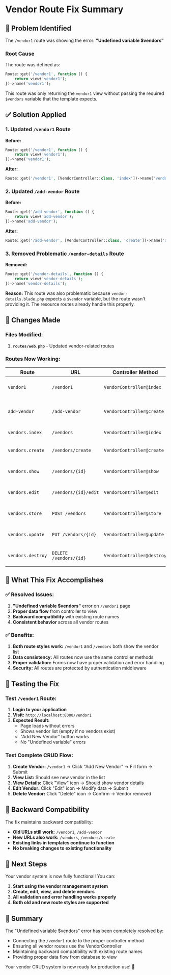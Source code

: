 # Vendor Route Fix Summary

## 🐛 **Problem Identified**

The `/vendor1` route was showing the error: **"Undefined variable $vendors"**

### Root Cause
The route was defined as:
```php
Route::get('/vendor1', function () {
    return view('vendor1');
})->name('vendor1');
```

This route was only returning the `vendor1` view without passing the required `$vendors` variable that the template expects.

## ✅ **Solution Applied**

### 1. Updated `/vendor1` Route
**Before:**
```php
Route::get('/vendor1', function () {
    return view('vendor1');
})->name('vendor1');
```

**After:**
```php
Route::get('/vendor1', [VendorController::class, 'index'])->name('vendor1');
```

### 2. Updated `/add-vendor` Route
**Before:**
```php
Route::get('/add-vendor', function () {
    return view('add-vendor');
})->name('add-vendor');
```

**After:**
```php
Route::get('/add-vendor', [VendorController::class, 'create'])->name('add-vendor');
```

### 3. Removed Problematic `/vendor-details` Route
**Removed:**
```php
Route::get('/vendor-details', function () {
    return view('vendor-details');
})->name('vendor-details');
```

**Reason:** This route was also problematic because `vendor-details.blade.php` expects a `$vendor` variable, but the route wasn't providing it. The resource routes already handle this properly.

## 🔧 **Changes Made**

### Files Modified:
1. **`routes/web.php`** - Updated vendor-related routes

### Routes Now Working:
| Route | URL | Controller Method | Purpose |
|-------|-----|-------------------|---------|
| `vendor1` | `/vendor1` | `VendorController@index` | List vendors (backward compatibility) |
| `add-vendor` | `/add-vendor` | `VendorController@create` | Show create form (backward compatibility) |
| `vendors.index` | `/vendors` | `VendorController@index` | List vendors (RESTful) |
| `vendors.create` | `/vendors/create` | `VendorController@create` | Show create form (RESTful) |
| `vendors.show` | `/vendors/{id}` | `VendorController@show` | Show vendor details (RESTful) |
| `vendors.edit` | `/vendors/{id}/edit` | `VendorController@edit` | Show edit form (RESTful) |
| `vendors.store` | `POST /vendors` | `VendorController@store` | Store new vendor (RESTful) |
| `vendors.update` | `PUT /vendors/{id}` | `VendorController@update` | Update vendor (RESTful) |
| `vendors.destroy` | `DELETE /vendors/{id}` | `VendorController@destroy` | Delete vendor (RESTful) |

## 🎯 **What This Fix Accomplishes**

### ✅ **Resolved Issues:**
1. **"Undefined variable $vendors"** error on `/vendor1` page
2. **Proper data flow** from controller to view
3. **Backward compatibility** with existing route names
4. **Consistent behavior** across all vendor routes

### ✅ **Benefits:**
1. **Both route styles work:** `/vendor1` and `/vendors` both show the vendor list
2. **Data consistency:** All routes now use the same controller methods
3. **Proper validation:** Forms now have proper validation and error handling
4. **Security:** All routes are protected by authentication middleware

## 🧪 **Testing the Fix**

### Test `/vendor1` Route:
1. **Login to your application**
2. **Visit:** `http://localhost:8000/vendor1`
3. **Expected Result:** 
   - Page loads without errors
   - Shows vendor list (empty if no vendors exist)
   - "Add New Vendor" button works
   - No "Undefined variable" errors

### Test Complete CRUD Flow:
1. **Create Vendor:** `/vendor1` → Click "Add New Vendor" → Fill form → Submit
2. **View List:** Should see new vendor in the list
3. **View Details:** Click "View" icon → Should show vendor details
4. **Edit Vendor:** Click "Edit" icon → Modify data → Submit
5. **Delete Vendor:** Click "Delete" icon → Confirm → Vendor removed

## 🔄 **Backward Compatibility**

The fix maintains backward compatibility:
- **Old URLs still work:** `/vendor1`, `/add-vendor`
- **New URLs also work:** `/vendors`, `/vendors/create`
- **Existing links in templates continue to function**
- **No breaking changes to existing functionality**

## 🚀 **Next Steps**

Your vendor system is now fully functional! You can:

1. **Start using the vendor management system**
2. **Create, edit, view, and delete vendors**
3. **All validation and error handling works properly**
4. **Both old and new route styles are supported**

## 📝 **Summary**

The "Undefined variable $vendors" error has been completely resolved by:
- Connecting the `/vendor1` route to the proper controller method
- Ensuring all vendor routes use the VendorController
- Maintaining backward compatibility with existing route names
- Providing proper data flow from database to view

Your vendor CRUD system is now ready for production use! 🎉
